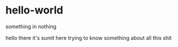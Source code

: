# hello-world
something in nothing

hello there it's sumit  here trying to know something about all this shit
